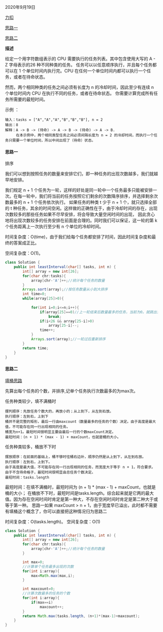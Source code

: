 2020年9月19日

[力扣](https://leetcode-cn.com/problems/task-scheduler/)

[思路一](#思路一)

[思路二](#思路二)

**描述**

给定一个用字符数组表示的 CPU 需要执行的任务列表。其中包含使用大写的 A - Z 字母表示的26 种不同种类的任务。
任务可以以任意顺序执行，并且每个任务都可以在 1 个单位时间内执行完。CPU 在任何一个单位时间内都可以执行一个任务，或者在待命状态。

然而，两个相同种类的任务之间必须有长度为 n 的冷却时间，因此至少有连续 n 个单位时间内 CPU 在执行不同的任务，或者在待命状态。
你需要计算完成所有任务所需要的最短时间。

示例 ：
```
输入：tasks = ["A","A","A","B","B","B"], n = 2
输出：8
解释：A -> B -> (待命) -> A -> B -> (待命) -> A -> B.
     在本示例中，两个相同类型任务之间必须间隔长度为 n = 2 的冷却时间，而执行一个任务只需要一个单位时间，所以中间出现了（待命）状态。 
```

#### 思路一

排序

我们可以想到按照任务的数量来安排它们，即一种任务的出现次数越多，我们就越早地安排。

我们规定 n + 1 个任务为一轮，这样的好处是同一轮中一个任务最多只能被安排一次。在每一轮中，我们将当前的任务按照它们剩余的次数降序排序，并选择剩余次数最多的 n + 1 个任务依次执行。
如果任务的种类 t 少于 n + 1 个，就只选择全部的 t 种任务，其余的时间空闲。这样做的正确性在于，由于冷却时间的存在，出现次数较多的那些任务如果不尽早安排，将会导致大量空闲时间的出现，
因此贪心地将出现次数较多的任务安排在前面是合理的。同时我们可以保证，这一轮的第 k 个任务距离上一次执行至少有 n 个单位的冷却时间。

时间复杂度：O(time)，由于我们给每个任务都安排了时间，因此时间复杂度和最终的答案成正比。

空间复杂度：O(1)。

```java
class Solution {
    public int leastInterval(char[] tasks, int n) {
        int[] array = new int[26];
        for(char chr:tasks){
            array[chr-'A']++;//统计每个任务的数量
        }
        Arrays.sort(array);//按任务数量从小到大排序
        int time=0;
        while(array[25]>0){
            
            for(int i=0;i<=n;i++){
                if(array[25]==0)//上一轮结束后数量最多的任务，当前为0。就跳出当前循环重新排序，看还有没有任务。
                    break;
                if(i<26 && array[25-i]>0)
                    array[25-i]--;
                time++;
            }
            Arrays.sort(array);//一轮过后重新排序
        }
        return time; 
    }
}
```

#### 思路二

[填桶思路](https://leetcode-cn.com/problems/task-scheduler/solution/tian-tong-si-lu-you-tu-kan-wan-jiu-dong-by-mei-jia/)

先算出每个任务的个数，并排序,记单个任务执行次数最多的为max次。

任务种类较少，填不满桶时
```
摆列顺序：先放任务个数大的，再放小的；从上到下，从左到右放。
执行顺序：左到右，上到下
桶并不是完整的矩形，最后一行由maxcount（数量最多的任务的个数）决定。由于高度是最大值，不可能存在同一行出现相同的任务。
桶宽为n+1。最短时间很明显主要由最后一行的个数maxCount决定。
最短时间：(n + 1) * (max - 1) + maxCount，也就是桶的大小。
```
任务种类较多，桶放不下时
```
摆放顺序：在前面的基础上，桶不够时往桶右边补，顺序仍然是从上到下，从左到右放。
执行顺序：左到右，上到下。
由于高度是最大值，不可能存在同一行出现相同的任务，而宽度大于等于 n + 1，符合要求。由于不含待命格子，最短时间很明显由总任务个数决定。
最短时间：tasks.length
```
最短时间：在填不满桶时，最短时间为 (n + 1) * (max - 1) + maxCount，也就是桶的大小；
在桶放不下时，最短时间是tasks.length。综合起来就是它两的最大值。因为存在空闲时间时肯定是第一种大，不存在空闲时间时肯定是第二种大于或等于第一种。
思路一如果 maxCount > n + 1，由于宽度早已溢出，此时都不需要有填桶这个概念了，你可以直接把这种情况归为思路二

时间复杂度：O(tasks.length)。
空间复杂度：O(1)

```java
class Solution {
    public int leastInterval(char[] tasks, int n) {
        int[] array = new int[26];
        for(char chr:tasks){
            array[chr-'A']++;//统计每个任务的数量
        }

        int max=0;
        //计算单个任务最多出现的次数
        for(int i:array){
            max=Math.max(max,i);
        }

        int maxcount=0;
        //计算次数最多的任务的个数
        for(int i:array){
            if(max==i)
                maxcount++;
        }
        return Math.max(tasks.length, (n+1)*(max-1)+maxcount);
    }
}
```
